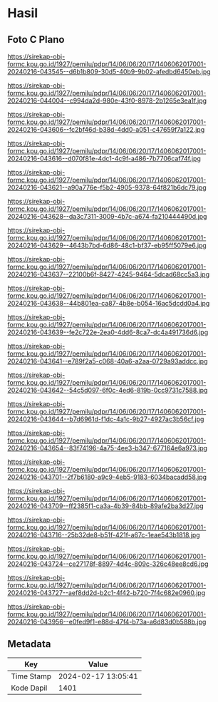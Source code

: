# Hasil

## Foto C Plano

https://sirekap-obj-formc.kpu.go.id/1927/pemilu/pdpr/14/06/06/20/17/1406062017001-20240216-043545--d6b1b809-30d5-40b9-9b02-afedbd6450eb.jpg

https://sirekap-obj-formc.kpu.go.id/1927/pemilu/pdpr/14/06/06/20/17/1406062017001-20240216-044004--c994da2d-980e-43f0-8978-2b1265e3ea1f.jpg

https://sirekap-obj-formc.kpu.go.id/1927/pemilu/pdpr/14/06/06/20/17/1406062017001-20240216-043606--fc2bf46d-b38d-4dd0-a051-c47659f7a122.jpg

https://sirekap-obj-formc.kpu.go.id/1927/pemilu/pdpr/14/06/06/20/17/1406062017001-20240216-043616--d070f81e-4dc1-4c9f-a486-7b7706caf74f.jpg

https://sirekap-obj-formc.kpu.go.id/1927/pemilu/pdpr/14/06/06/20/17/1406062017001-20240216-043621--a90a776e-f5b2-4905-9378-64f821b6dc79.jpg

https://sirekap-obj-formc.kpu.go.id/1927/pemilu/pdpr/14/06/06/20/17/1406062017001-20240216-043628--da3c7311-3009-4b7c-a674-fa210444490d.jpg

https://sirekap-obj-formc.kpu.go.id/1927/pemilu/pdpr/14/06/06/20/17/1406062017001-20240216-043629--4643b7bd-6d86-48c1-bf37-eb95ff5079e6.jpg

https://sirekap-obj-formc.kpu.go.id/1927/pemilu/pdpr/14/06/06/20/17/1406062017001-20240216-043637--22100b6f-8427-4245-9464-5dcad68cc5a3.jpg

https://sirekap-obj-formc.kpu.go.id/1927/pemilu/pdpr/14/06/06/20/17/1406062017001-20240216-043638--44b801ea-ca87-4b8e-b054-16ac5dcdd0a4.jpg

https://sirekap-obj-formc.kpu.go.id/1927/pemilu/pdpr/14/06/06/20/17/1406062017001-20240216-043639--fe2c722e-2ea0-4dd6-8ca7-dc4a491736d6.jpg

https://sirekap-obj-formc.kpu.go.id/1927/pemilu/pdpr/14/06/06/20/17/1406062017001-20240216-043641--e789f2a5-c068-40a6-a2aa-0729a93addcc.jpg

https://sirekap-obj-formc.kpu.go.id/1927/pemilu/pdpr/14/06/06/20/17/1406062017001-20240216-043642--54c5d097-6f0c-4ed6-819b-0cc9731c7588.jpg

https://sirekap-obj-formc.kpu.go.id/1927/pemilu/pdpr/14/06/06/20/17/1406062017001-20240216-043644--b7d6961d-f1dc-4a1c-9b27-4927ac3b56cf.jpg

https://sirekap-obj-formc.kpu.go.id/1927/pemilu/pdpr/14/06/06/20/17/1406062017001-20240216-043654--83f74196-4a75-4ee3-b347-677164e6a973.jpg

https://sirekap-obj-formc.kpu.go.id/1927/pemilu/pdpr/14/06/06/20/17/1406062017001-20240216-043701--2f7b6180-a9c9-4eb5-9183-6034bacadd58.jpg

https://sirekap-obj-formc.kpu.go.id/1927/pemilu/pdpr/14/06/06/20/17/1406062017001-20240216-043709--ff2385f1-ca3a-4b39-84bb-89afe2ba3d27.jpg

https://sirekap-obj-formc.kpu.go.id/1927/pemilu/pdpr/14/06/06/20/17/1406062017001-20240216-043716--25b32de8-b51f-421f-a67c-1eae543b1818.jpg

https://sirekap-obj-formc.kpu.go.id/1927/pemilu/pdpr/14/06/06/20/17/1406062017001-20240216-043724--ce27178f-8897-4d4c-809c-326c48ee8cd6.jpg

https://sirekap-obj-formc.kpu.go.id/1927/pemilu/pdpr/14/06/06/20/17/1406062017001-20240216-043727--aef8dd2d-b2c1-4f42-b720-7f4c682e0960.jpg

https://sirekap-obj-formc.kpu.go.id/1927/pemilu/pdpr/14/06/06/20/17/1406062017001-20240216-043956--e0fed9f1-e88d-47f4-b73a-a6d83d0b588b.jpg


## Metadata

| Key        | Value               |
| ---------- | ------------------- |
| Time Stamp | 2024-02-17 13:05:41 |
| Kode Dapil | 1401                |



